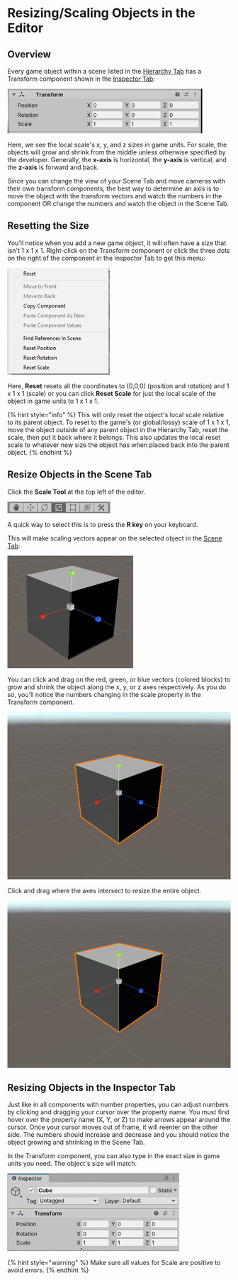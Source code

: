 # Resizing/Scaling Objects in the Editor

## Overview

Every game object within a scene listed in the [Hierarchy Tab](../../the-unity-interface/the-tabs/hierarchy-tab.md) has a Transform component shown in the [Inspector Tab](../../the-unity-interface/the-tabs/inspector-tab.md):

![](../../.gitbook/assets/image%20%28160%29.png)

Here, we see the local scale's x, y, and z sizes in game units. For scale, the objects will grow and shrink from the middle unless otherwise specified by the developer. Generally, the **x-axis** is horizontal, the **y-axis** is vertical, and the **z-axis** is forward and back.

Since you can change the view of your Scene Tab and move cameras with their own transform components, the best way to determine an axis is to move the object with the transform vectors and watch the numbers in the component OR change the numbers and watch the object in the Scene Tab.

## Resetting the Size

You'll notice when you add a new game object, it will often have a size that isn't 1 x 1 x 1. Right-click on the Transform component or click the three dots on the right of the component in the Inspector Tab to get this menu:

![](../../.gitbook/assets/image%20%28159%29.png)

Here, **Reset** resets all the coordinates to \(0,0,0\) \(position and rotation\) and 1 x 1 x 1 \(scale\) or you can click **Reset Scale** for just the local scale of the object in game units to 1 x 1 x 1.

{% hint style="info" %}
This will only reset the object's local scale relative to its parent object. To reset to the game's \(or global/lossy\) scale of 1 x 1 x 1, move the object outside of any parent object in the Hierarchy Tab, reset the scale, then put it back where it belongs. This also updates the local reset scale to whatever new size the object has when placed back into the parent object.
{% endhint %}

## Resize Objects in the Scene Tab

Click the **Scale Tool** at the top left of the editor.

![](../../.gitbook/assets/image%20%28169%29.png)

A quick way to select this is to press the **R key** on your keyboard.

This will make scaling vectors appear on the selected object in the [Scene Tab](../../the-unity-interface/the-tabs/scene-tab.md):

![](../../.gitbook/assets/image%20%28168%29.png)

You can click and drag on the red, green, or blue vectors \(colored blocks\) to grow and shrink the object along the x, y, or z axes respectively. As you do so, you'll notice the numbers changing in the scale property in the Transform component.

![Click and drag a colored block to resize the object along the axis.](../../.gitbook/assets/scaletoolhandles_01.gif)

Click and drag where the axes intersect to resize the entire object.

![](../../.gitbook/assets/scaletoolhandles_02.gif)

## Resizing Objects in the Inspector Tab

Just like in all components with number properties, you can adjust numbers by clicking and dragging your cursor over the property name. You must first hover over the property name \(X, Y, or Z\) to make arrows appear around the cursor. Once your cursor moves out of frame, it will reenter on the other side. The numbers should increase and decrease and you should notice the object growing and shrinking in the Scene Tab.

In the Transform component, you can also type in the exact size in game units you need. The object's size will match.

![Click and drag left and right over the axis label to update the value or type in coordinates.](../../.gitbook/assets/scaleinspectortab.gif)

{% hint style="warning" %}
Make sure all values for Scale are positive to avoid errors.
{% endhint %}

